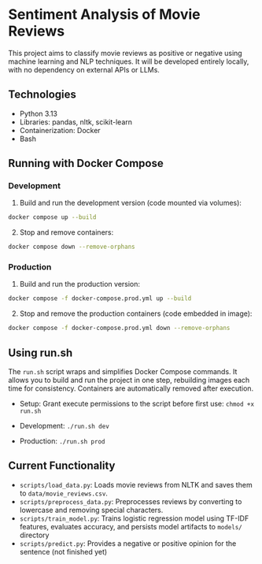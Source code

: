 # Sentiment Analysis of Movie Reviews

This project aims to classify movie reviews as positive or negative using machine learning and NLP techniques. It will be developed entirely locally, with no dependency on external APIs or LLMs.

## Technologies

- Python 3.13
- Libraries: pandas, nltk, scikit-learn
- Containerization: Docker
- Bash

## Running with Docker Compose

### Development

1. Build and run the development version (code mounted via volumes):

```bash
docker compose up --build
```
2. Stop and remove containers:

```bash
docker compose down --remove-orphans
```

### Production

1. Build and run the production version:

```bash
docker compose -f docker-compose.prod.yml up --build
```
2. Stop and remove the production containers (code embedded in image):

```bash
docker compose -f docker-compose.prod.yml down --remove-orphans
```

## Using run.sh

The `run.sh` script wraps and simplifies Docker Compose commands. It allows you to build and run the project in one step, rebuilding images each time for consistency. Containers are automatically removed after execution.

- Setup: Grant execute permissions to the script before first use: `chmod +x run.sh`

- Development: `./run.sh dev`

- Production: `./run.sh prod`

## Current Functionality

- `scripts/load_data.py`: Loads movie reviews from NLTK and saves them to `data/movie_reviews.csv`.
- `scripts/preprocess_data.py`: Preprocesses reviews by converting to lowercase and removing special characters.
- `scripts/train_model.py`: Trains logistic regression model using TF-IDF features, evaluates accuracy, and persists model artifacts to `models/` directory
- `scripts/predict.py`: Provides a negative or positive opinion for the sentence (not finished yet)